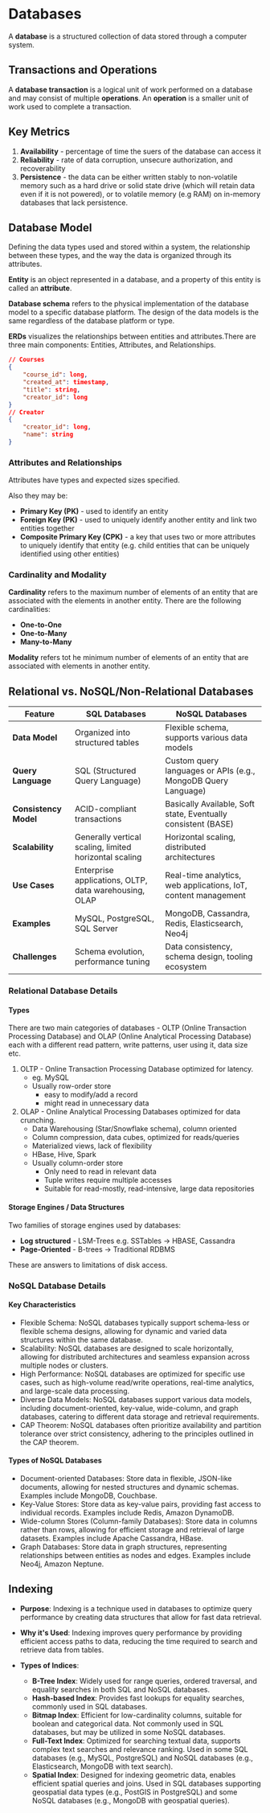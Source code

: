 # Databases

A **database** is a structured collection of data stored through a computer system.

## Transactions and Operations

A **database transaction** is a logical unit of work performed on a database and may consist of multiple **operations**. An **operation** is a smaller unit of work used to complete a transaction.

## Key Metrics

1. **Availability** - percentage of time the suers of the database can access it
2. **Reliability** - rate of data corruption, unsecure authorization, and recoverability
3. **Persistence** - the data can be either written stably to non-volatile memory such as a hard drive or solid state drive (which will retain data even if it is not powered), or to volatile memory (e.g RAM) on in-memory databases that lack persistence.

## Database Model

Defining the data types used and stored within a system, the relationship between these types, and the way the data is organized through its attributes.

**Entity** is an object represented in a database, and a property of this entity is called an **attribute**.

**Database schema** refers to the physical implementation of the database model to a specific database platform. The design of the data models is the same regardless of the database platform or type.

**ERDs** visualizes the relationships between entities and attributes.There are three main components: Entities, Attributes, and Relationships.

```json
// Courses
{
    "course_id": long,
    "created_at": timestamp,
    "title": string,
    "creator_id": long
}
// Creator
{
    "creator_id": long,
    "name": string
}

```

### Attributes and Relationships

Attributes have types and expected sizes specified.

Also they may be:

- **Primary Key (PK)** - used to identify an entity
- **Foreign Key (PK)** - used to uniquely identify another entity and link two entities together
- **Composite Primary Key (CPK)** - a key that uses two or more attributes to uniquely identify that entity (e.g. child entities that can be uniquely identified using other entities)

### Cardinality and Modality

**Cardinality** refers to the maximum number of elements of an entity that are associated with the elements in another entity. There are the following cardinalities:

- **One-to-One**
- **One-to-Many**
- **Many-to-Many**

**Modality** refers tot he minimum number of elements of an entity that are associated with elements in another entity.

## Relational vs. NoSQL/Non-Relational Databases

| Feature               | SQL Databases                                          | NoSQL Databases                                                |
| --------------------- | ------------------------------------------------------ | -------------------------------------------------------------- |
| **Data Model**        | Organized into structured tables                       | Flexible schema, supports various data models                  |
| **Query Language**    | SQL (Structured Query Language)                        | Custom query languages or APIs (e.g., MongoDB Query Language)  |
| **Consistency Model** | ACID-compliant transactions                            | Basically Available, Soft state, Eventually consistent (BASE)  |
| **Scalability**       | Generally vertical scaling, limited horizontal scaling | Horizontal scaling, distributed architectures                  |
| **Use Cases**         | Enterprise applications, OLTP, data warehousing, OLAP  | Real-time analytics, web applications, IoT, content management |
| **Examples**          | MySQL, PostgreSQL, SQL Server                          | MongoDB, Cassandra, Redis, Elasticsearch, Neo4j                |
| **Challenges**        | Schema evolution, performance tuning                   | Data consistency, schema design, tooling ecosystem             |

### Relational Database Details

#### Types

There are two main categories of databases - OLTP (Online Transaction Processing Database)
and OLAP (Online Analytical Processing Database) each with a different read pattern,
write patterns, user using it, data size etc.

1. OLTP - Online Transaction Processing Database optimized for latency.
   - eg. MySQL
   - Usually row-order store
     - easy to modify/add a record
     - might read in unnecessary data
2. OLAP - Online Analytical Processing Databases optimized for data crunching.
   - Data Warehousing (Star/Snowflake schema), column oriented
   - Column compression, data cubes, optimized for reads/queries
   - Materialized views, lack of flexibility
   - HBase, Hive, Spark
   - Usually column-order store
     - Only need to read in relevant data
     - Tuple writes require multiple accesses
     - Suitable for read-mostly, read-intensive, large data repositories

#### Storage Engines / Data Structures

Two families of storage engines used by databases:

- **Log structured** - LSM-Trees e.g. SSTables -> HBASE, Cassandra
- **Page-Oriented** - B-trees -> Traditional RDBMS

These are answers to limitations of disk access.

### NoSQL Database Details

#### Key Characteristics

- Flexible Schema: NoSQL databases typically support schema-less or flexible schema designs, allowing for dynamic and varied data structures within the same database.
- Scalability: NoSQL databases are designed to scale horizontally, allowing for distributed architectures and seamless expansion across multiple nodes or clusters.
- High Performance: NoSQL databases are optimized for specific use cases, such as high-volume read/write operations, real-time analytics, and large-scale data processing.
- Diverse Data Models: NoSQL databases support various data models, including document-oriented, key-value, wide-column, and graph databases, catering to different data storage and retrieval requirements.
- CAP Theorem: NoSQL databases often prioritize availability and partition tolerance over strict consistency, adhering to the principles outlined in the CAP theorem.

#### Types of NoSQL Databases

- Document-oriented Databases: Store data in flexible, JSON-like documents, allowing for nested structures and dynamic schemas. Examples include MongoDB, Couchbase.
- Key-Value Stores: Store data as key-value pairs, providing fast access to individual records. Examples include Redis, Amazon DynamoDB.
- Wide-column Stores (Column-family Databases): Store data in columns rather than rows, allowing for efficient storage and retrieval of large datasets. Examples include Apache Cassandra, HBase.
- Graph Databases: Store data in graph structures, representing relationships between entities as nodes and edges. Examples include Neo4j, Amazon Neptune.

## Indexing

- **Purpose**: Indexing is a technique used in databases to optimize query performance by creating data structures that allow for fast data retrieval.
- **Why it's Used**: Indexing improves query performance by providing efficient access paths to data, reducing the time required to search and retrieve data from tables.

- **Types of Indices**:
  - **B-Tree Index**: Widely used for range queries, ordered traversal, and equality searches in both SQL and NoSQL databases.
  - **Hash-based Index**: Provides fast lookups for equality searches, commonly used in SQL databases.
  - **Bitmap Index**: Efficient for low-cardinality columns, suitable for boolean and categorical data. Not commonly used in SQL databases, but may be utilized in some NoSQL databases.
  - **Full-Text Index**: Optimized for searching textual data, supports complex text searches and relevance ranking. Used in some SQL databases (e.g., MySQL, PostgreSQL) and NoSQL databases (e.g., Elasticsearch, MongoDB with text search).
  - **Spatial Index**: Designed for indexing geometric data, enables efficient spatial queries and joins. Used in SQL databases supporting geospatial data types (e.g., PostGIS in PostgreSQL) and some NoSQL databases (e.g., MongoDB with geospatial queries).